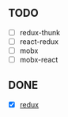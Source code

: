 ## TODO

+ [ ] redux-thunk
+ [ ] react-redux
+ [ ] mobx
+ [ ] mobx-react

## DONE

+ [x] [redux](https://github.com/reduxjs/redux)